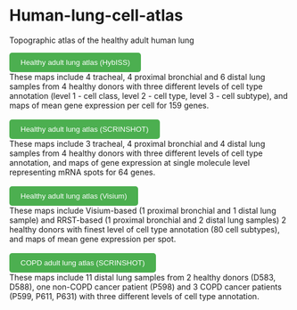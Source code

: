 # Human-lung-cell-atlas
Topographic atlas of the healthy adult human lung

<a href="https://adult-lung-iss.serve.scilifelab.se/" target="Healthy adult lung atlas (HybISS)">
  <button style="padding: 10px 20px; background-color: #4CAF50; color: white; border: none; border-radius: 5px; cursor: pointer;">
    Healthy adult lung atlas (HybISS)
  </button>
</a>
<br>
These maps include 4 tracheal, 4 proximal bronchial and 6 distal lung samples from 4 healthy donors with three different levels of cell type annotation (level 1 - cell class, level 2 - cell type, level 3 - cell subtype), and maps of mean gene expression per cell for 159 genes.
<br><br>

<a href="https://atlas-scrinshot.serve.scilifelab.se/" target="Healthy adult lung atlas (SCRINSHOT)">
  <button style="padding: 10px 20px; background-color: #4CAF50; color: white; border: none; border-radius: 5px; cursor: pointer;">
    Healthy adult lung atlas (SCRINSHOT)
  </button>
</a>
<br>
These maps include 3 tracheal, 4 proximal bronchial and 4 distal lung samples from 4 healthy donors with three different levels of cell type annotation, and maps of gene expression at single molecule level representing mRNA spots for 64 genes.
<br><br>

<a href="https://github.com/ludvigla/DiscovAir_data_explorer/" target="Healthy adult lung atlas (Visium)">
  <button style="padding: 10px 20px; background-color: #4CAF50; color: white; border: none; border-radius: 5px; cursor: pointer;">
    Healthy adult lung atlas (Visium)
  </button>
</a>
<br>
These maps include Visium-based (1 proximal bronchial and 1 distal lung sample) and RRST-based (1 proximal bronchial and 2 distal lung samples) 2 healthy donors with finest level of cell type annotation (80 cell subtypes), and maps of mean gene expression per spot.
<br><br>

<a href="https://discovair-copd.serve.scilifelab.se/" target="COPD adult lung atlas (SCRINSHOT)">
  <button style="padding: 10px 20px; background-color: #4CAF50; color: white; border: none; border-radius: 5px; cursor: pointer;">
    COPD adult lung atlas (SCRINSHOT)
  </button>
</a>
<br>
These maps include 11 distal lung samples from 2 healthy donors (D583, D588), one non-COPD cancer patient (P598) and 3 COPD cancer patients (P599, P611, P631) with three different levels of cell type annotation.

